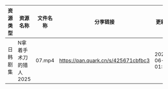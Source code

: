 | 资源类型 | 资源名称          | 文件名称   | 分享链接                                | 更新时间                |
| ---- | ------------- | ------ | ----------------------------------- | ------------------- |
| 日韩剧集 | N拿着手术刀的猎人2025 | 07.mp4 | https://pan.quark.cn/s/425671cbfbc3 | 2025-06-25 01:28:58 |
